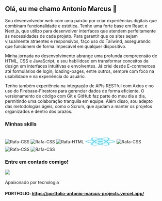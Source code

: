 ## Olá, eu me chamo Antonio Marcus 👋
Sou desenvolvedor web com uma paixão por criar experiências digitais que combinam funcionalidade e estética. Tenho uma forte base em React e Next.js, que utilizo para desenvolver interfaces que atendem perfeitamente às necessidades de cada projeto. Para garantir que os sites sejam visualmente atraentes e responsivos, faço uso do Tailwind, assegurando que funcionem de forma impecável em qualquer dispositivo.

Minha jornada no desenvolvimento abrange uma profunda compreensão de HTML, CSS e JavaScript, e sou habilidoso em transformar conceitos de design em interfaces intuitivas e envolventes. Já criei desde E-commerces até formulários de login, loading-pages, entre outros, sempre com foco na usabilidade e na experiência do usuário.

Tenho também experiência na integração de APIs RESTful com Axios e no uso do Firebase-Firestore para gerenciar dados de forma eficiente. O versionamento de código com Git e GitHub faz parte do meu dia a dia, permitindo uma colaboração tranquila em equipe. Além disso, sou adepto das metodologias ágeis, como o Scrum, que ajudam a manter os projetos organizados e dentro dos prazos.

 ### Minhas skills
<div style="display: inline_block"><br>  
  <img align="center" alt="Rafa-CSS" height="30" width="100" src="https://img.shields.io/badge/HTML5-E34F26?style=for-the-badge&logo=html5&logoColor=white">
  <img align="center" alt="Rafa-CSS" height="30" width="100" src="https://img.shields.io/badge/CSS3-1572B6?style=for-the-badge&logo=css3&logoColor=white">
  <img align="center" alt="Rafa-HTML" height="30" width="100" src="https://img.shields.io/badge/JavaScript-F7DF1E?style=for-the-badge&logo=javascript&logoColor=black">
  <img align="center" alt="Rafa-React" height="30" width="100" src="https://raw.githubusercontent.com/devicons/devicon/master/icons/react/react-original.svg">
  <img align="center" alt="Rafa-CSS" height="30" width="100" src="https://img.shields.io/badge/Tailwind_CSS-38B2AC?style=for-the-badge&logo=tailwind-css&logoColor=white">
  <img align="center" alt="Rafa-CSS" height="30" width="100" src="https://img.shields.io/badge/Figma-F24E1E?style=for-the-badge&logo=figma&logoColor=white">
  <img align="center" alt="Rafa-CSS" height="30" width="100" src="https://img.shields.io/badge/GIT-E44C30?style=for-the-badge&logo=git&logoColor=white">
</div>
  
  
  ### Entre em contado comigo!
<div> 
<!--   <a href="https://www.instagram.com/antonio_marcuus/" target="_blank"><img src="https://img.shields.io/badge/-Instagram-%23E4405F?style=for-the-badge&logo=instagram&logoColor=white" target="_blank"></a> -->
  <a href="https://www.linkedin.com/in/antonio-marcus-443942138/" target="_blank"><img src="https://img.shields.io/badge/-LinkedIn-%230077B5?style=for-the-badge&logo=linkedin&logoColor=white" target="_blank"></a> <br>

</div>

Apaixonado por tecnologia 
<!-- ![Snake animation](https://github.com/antoniomarcuss/antoniomarcuss/blob/output/github-contribution-grid-snake.svg) -->

#### PORTFOLIO: https://portfolio-antonio-marcus-projects.vercel.app/
